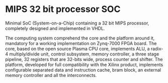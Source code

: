 # MIPS 32 bit processor SOC

Minimal SoC (System-on-a-Chip) containing a 32 bit MIPS processor, completely designed and implemented in VHDL. 

The computing system comprehend the core and the platform around it, mandatory for a working implementation on Zynq-7000 FPGA board.
The core, based on the open source Plasma CPU core, implements ALU, a radix-4 multiply/divide unit, control subsystem, memory controller, a three stage pipeline, 32 registers that are 32-bits wide, process counter and shifter.
The platform, developed for full compatibility with the Xilinx product, implements configurable separated data and instruction cache, bram block, an external memory controller and all the interconnects.
